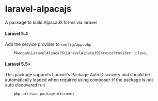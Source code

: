 # laravel-alpacajs
A package to build AlpacaJS forms via laravel


#### Laravel 5.4
Add the service provider to ```config/app.php```

```
    Pkeogan\LaravelAlpacaJS\LaravelAlpacaJSServiceProvider::class,
```
#### Laravel 5.5+
This package supports Laravel's Package Auto Discovery and should be automatically loaded when required using composer. If the package is not auto discovered run

```bash
    php artisan package:discover
```


